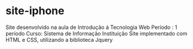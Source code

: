 # site-iphone
Site desenvolvido na aula de Introdução á Tecnologia Web
Período : 1 período 
Curso: Sistema de Informação
Instituição
Site implementado com HTML e CSS, utilizando a biblioteca Jquery
